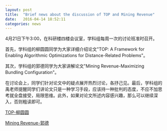 ```yaml
---
layout: post
title:  "Brief news about the discussion of TOP and Mining Revenue"
date:   2016-04-14 18:52:11
categories: news
---
```


4月21日下午3:00，在科研楼四楼会议室，学科组每周一次的讨论班准时召开。

首先，学科组的柳圆圆同学为大家详细介绍论文"TOP: A Framework for Enabling Algorithmic Optimizations for Distance-Related Problems"。

其次，学科组的郭德同学为大家讲解论文"Mining Revenue-Maximizing Bundling Configuration"。

在讨论会上，同学们针对论文中的疑点展开热烈讨论，各抒己见。最后，学科组的禹老师提醒同学们讲论文只是一种学习手段，应该持一种批判的态度，不应不加思考就全盘接受，局限思维。此外，如果对论文所述内容感兴趣，那么可以继续深入，否则粗读即可。

<a href ="{{site.url}}/files/2016-04-21-1.pptx">TOP-柳圆圆</a>

<a href ="{{site.url}}/files/2016-04-21-2.pptx">Mining Revenue-郭德</a>
